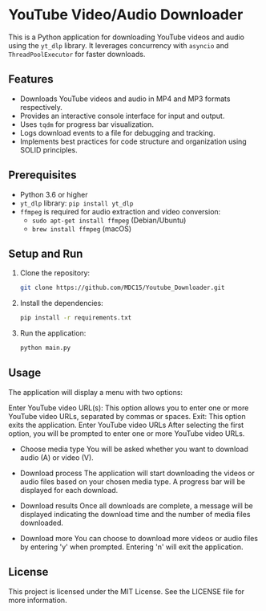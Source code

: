 # YouTube Video/Audio Downloader

This is a Python application for downloading YouTube videos and audio using the `yt_dlp` library. It leverages concurrency with `asyncio` and `ThreadPoolExecutor` for faster downloads.

## Features

- Downloads YouTube videos and audio in MP4 and MP3 formats respectively.
- Provides an interactive console interface for input and output.
- Uses `tqdm` for progress bar visualization.
- Logs download events to a file for debugging and tracking.
- Implements best practices for code structure and organization using SOLID principles.

## Prerequisites

- Python 3.6 or higher
- `yt_dlp` library: `pip install yt_dlp`
- `ffmpeg` is required for audio extraction and video conversion:
  - `sudo apt-get install ffmpeg` (Debian/Ubuntu)
  - `brew install ffmpeg` (macOS)

## Setup and Run

1. Clone the repository:

   ```bash
   git clone https://github.com/MDC15/Youtube_Downloader.git

2. Install the dependencies:

   ```bash
   pip install -r requirements.txt

3. Run the application:

   ```bash
   python main.py


## Usage
The application will display a menu with two options:

Enter YouTube video URL(s): This option allows you to enter one or more YouTube video URLs, separated by commas or spaces.
Exit: This option exits the application.
Enter YouTube video URLs
After selecting the first option, you will be prompted to enter one or more YouTube video URLs.

- Choose media type
  You will be asked whether you want to download audio (A) or video (V).

- Download process
  The application will start downloading the videos or audio files based on your chosen media type. A progress bar will be displayed for each download.

- Download results
  Once all downloads are complete, a message will be displayed indicating the download time and the number of media files downloaded.

-  Download more
  You can choose to download more videos or audio files by entering 'y' when prompted. Entering 'n' will exit the application.


## License
  This project is licensed under the MIT License. See the LICENSE file for more information.
